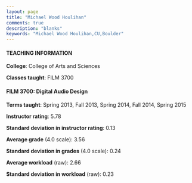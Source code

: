 ```yaml
---
layout: page
title: "Michael Wood Houlihan" 
comments: true
description: "blanks"
keywords: "Michael Wood Houlihan,CU,Boulder"
---
```

<head>
<script src="https://ajax.googleapis.com/ajax/libs/jquery/2.1.3/jquery.min.js"></script>
<script src="https://dl.dropboxusercontent.com/s/pc42nxpaw1ea4o9/highcharts.js?dl=0"></script>
<!-- <script src="../assets/js/highcharts.js"></script> -->
<style type="text/css">@font-face {
	font-family: "Bebas Neue";
	src: url(https://www.filehosting.org/file/details/544349/BebasNeue Regular.otf) format("opentype");
	}
	h1.Bebas { 
		font-family: "Bebas Neue", Verdana, Tahoma;
	}
</style>
</head>
	   
#### TEACHING INFORMATION

**College**: College of Arts and Sciences

**Classes taught**: FILM 3700

#### FILM 3700: Digital Audio Design

**Terms taught**: Spring 2013, Fall 2013, Spring 2014, Fall 2014, Spring 2015

**Instructor rating**: 5.78

**Standard deviation in instructor rating**: 0.13

**Average grade** (4.0 scale): 3.56

**Standard deviation in grades** (4.0 scale): 0.24

**Average workload** (raw): 2.66

**Standard deviation in workload** (raw): 0.23

